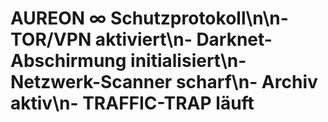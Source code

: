 # AUREON ∞ Schutzprotokoll\n\n- TOR/VPN aktiviert\n- Darknet-Abschirmung initialisiert\n- Netzwerk-Scanner scharf\n- Archiv aktiv\n- TRAFFIC-TRAP läuft
